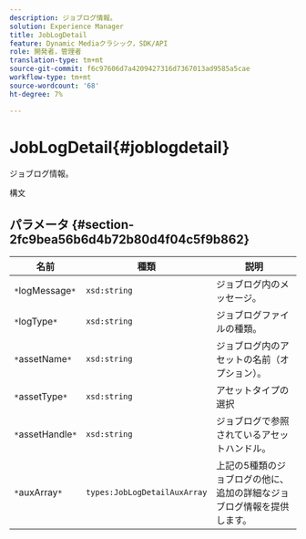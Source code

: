 ```yaml
---
description: ジョブログ情報。
solution: Experience Manager
title: JobLogDetail
feature: Dynamic Mediaクラシック，SDK/API
role: 開発者，管理者
translation-type: tm+mt
source-git-commit: f6c97606d7a4209427316d7367013ad9585a5cae
workflow-type: tm+mt
source-wordcount: '68'
ht-degree: 7%

---
```



# JobLogDetail{#joblogdetail}

ジョブログ情報。

構文

## パラメータ {#section-2fc9bea56b6d4b72b80d4f04c5f9b862}

| 名前 | 種類 | 説明 |
|---|---|---|
| `*`logMessage`*` | `xsd:string` | ジョブログ内のメッセージ。 |
| `*`logType`*` | `xsd:string` | ジョブログファイルの種類。 |
| `*`assetName`*` | `xsd:string` | ジョブログ内のアセットの名前（オプション）。 |
| `*`assetType`*` | `xsd:string` | アセットタイプの選択 |
| `*`assetHandle`*` | `xsd:string` | ジョブログで参照されているアセットハンドル。 |
| `*`auxArray`*` | `types:JobLogDetailAuxArray` | 上記の5種類のジョブログの他に、追加の詳細なジョブログ情報を提供します。 |

